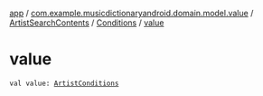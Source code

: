 [app](../../../index.md) / [com.example.musicdictionaryandroid.domain.model.value](../../index.md) / [ArtistSearchContents](../index.md) / [Conditions](index.md) / [value](./value.md)

# value

`val value: `[`ArtistConditions`](../../-artist-conditions/index.md)